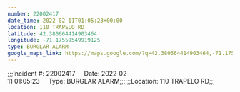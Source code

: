```yaml
---
number: 22002417
date_time: 2022-02-11T01:05:23+00:00
location: 110 TRAPELO RD
latitude: 42.380664414903464
longitude: -71.17559549919125
type: BURGLAR ALARM
google_maps_link: https://maps.google.com/?q=42.380664414903464,-71.17559549919125
---
```


;;;Incident #: 22002417     Date: 2022‐02‐11 01:05:23     Type: BURGLAR ALARM;;;;;;Location: 110 TRAPELO RD;;;
